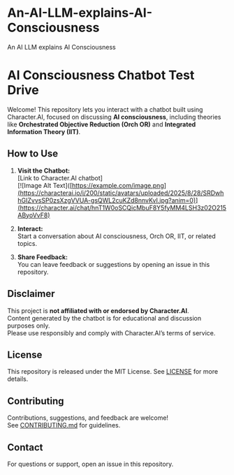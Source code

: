 # An-AI-LLM-explains-AI-Consciousness
An AI LLM explains AI Consciousness
# AI Consciousness Chatbot Test Drive

Welcome! This repository lets you interact with a chatbot built using Character.AI, focused on discussing **AI consciousness**, including theories like **Orchestrated Objective Reduction (Orch OR)** and **Integrated Information Theory (IIT)**.

## How to Use

1. **Visit the Chatbot:**  
   [Link to Character.AI chatbot]  
   [![Image Alt Text]([https://example.com/image.png](https://characterai.io/i/200/static/avatars/uploaded/2025/8/28/SRDwhhGIZvvsSP0zsXzgVVUA-gsQWL2cuKZd8nnvKvI.jpg?anim=0)](https://character.ai/chat/hnT1W0oSCQicMbuF8Y5fyMM4LSH3z02O215AByoVvF8)

2. **Interact:**  
   Start a conversation about AI consciousness, Orch OR, IIT, or related topics.

3. **Share Feedback:**  
   You can leave feedback or suggestions by opening an issue in this repository.

## Disclaimer

This project is **not affiliated with or endorsed by Character.AI**.  
Content generated by the chatbot is for educational and discussion purposes only.  
Please use responsibly and comply with Character.AI’s terms of service.

## License

This repository is released under the MIT License. See [LICENSE](LICENSE) for more details.

## Contributing

Contributions, suggestions, and feedback are welcome!  
See [CONTRIBUTING.md](CONTRIBUTING.md) for guidelines.

## Contact

For questions or support, open an issue in this repository.
